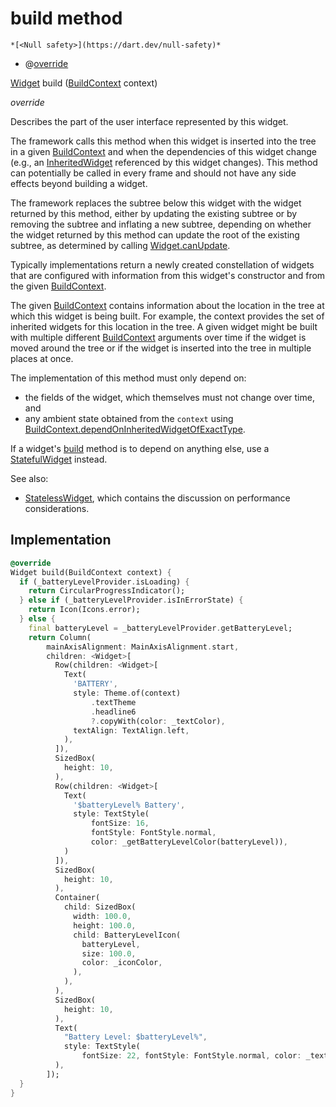 


# build method




    *[<Null safety>](https://dart.dev/null-safety)*



- @[override](https://api.flutter.dev/flutter/dart-core/override-constant.html)

[Widget](https://api.flutter.dev/flutter/widgets/Widget-class.html) build
([BuildContext](https://api.flutter.dev/flutter/widgets/BuildContext-class.html) context)

_override_



<p>Describes the part of the user interface represented by this widget.</p>
<p>The framework calls this method when this widget is inserted into the tree
in a given <a href="https://api.flutter.dev/flutter/widgets/BuildContext-class.html">BuildContext</a> and when the dependencies of this widget change
(e.g., an <a href="https://api.flutter.dev/flutter/widgets/InheritedWidget-class.html">InheritedWidget</a> referenced by this widget changes). This
method can potentially be called in every frame and should not have any side
effects beyond building a widget.</p>
<p>The framework replaces the subtree below this widget with the widget
returned by this method, either by updating the existing subtree or by
removing the subtree and inflating a new subtree, depending on whether the
widget returned by this method can update the root of the existing
subtree, as determined by calling <a href="https://api.flutter.dev/flutter/widgets/Widget/canUpdate.html">Widget.canUpdate</a>.</p>
<p>Typically implementations return a newly created constellation of widgets
that are configured with information from this widget's constructor and
from the given <a href="https://api.flutter.dev/flutter/widgets/BuildContext-class.html">BuildContext</a>.</p>
<p>The given <a href="https://api.flutter.dev/flutter/widgets/BuildContext-class.html">BuildContext</a> contains information about the location in the
tree at which this widget is being built. For example, the context
provides the set of inherited widgets for this location in the tree. A
given widget might be built with multiple different <a href="https://api.flutter.dev/flutter/widgets/BuildContext-class.html">BuildContext</a>
arguments over time if the widget is moved around the tree or if the
widget is inserted into the tree in multiple places at once.</p>
<p>The implementation of this method must only depend on:</p>
<ul>
<li>the fields of the widget, which themselves must not change over time,
and</li>
<li>any ambient state obtained from the <code>context</code> using
<a href="https://api.flutter.dev/flutter/widgets/BuildContext/dependOnInheritedWidgetOfExactType.html">BuildContext.dependOnInheritedWidgetOfExactType</a>.</li>
</ul>
<p>If a widget's <a href="../../traits_battery_widget/BatteryWidget/build.md">build</a> method is to depend on anything else, use a
<a href="https://api.flutter.dev/flutter/widgets/StatefulWidget-class.html">StatefulWidget</a> instead.</p>
<p>See also:</p>
<ul>
<li><a href="https://api.flutter.dev/flutter/widgets/StatelessWidget-class.html">StatelessWidget</a>, which contains the discussion on performance considerations.</li>
</ul>



## Implementation

```dart
@override
Widget build(BuildContext context) {
  if (_batteryLevelProvider.isLoading) {
    return CircularProgressIndicator();
  } else if (_batteryLevelProvider.isInErrorState) {
    return Icon(Icons.error);
  } else {
    final batteryLevel = _batteryLevelProvider.getBatteryLevel;
    return Column(
        mainAxisAlignment: MainAxisAlignment.start,
        children: <Widget>[
          Row(children: <Widget>[
            Text(
              'BATTERY',
              style: Theme.of(context)
                  .textTheme
                  .headline6
                  ?.copyWith(color: _textColor),
              textAlign: TextAlign.left,
            ),
          ]),
          SizedBox(
            height: 10,
          ),
          Row(children: <Widget>[
            Text(
              '$batteryLevel% Battery',
              style: TextStyle(
                  fontSize: 16,
                  fontStyle: FontStyle.normal,
                  color: _getBatteryLevelColor(batteryLevel)),
            )
          ]),
          SizedBox(
            height: 10,
          ),
          Container(
            child: SizedBox(
              width: 100.0,
              height: 100.0,
              child: BatteryLevelIcon(
                batteryLevel,
                size: 100.0,
                color: _iconColor,
              ),
            ),
          ),
          SizedBox(
            height: 10,
          ),
          Text(
            "Battery Level: $batteryLevel%",
            style: TextStyle(
                fontSize: 22, fontStyle: FontStyle.normal, color: _textColor),
          ),
        ]);
  }
}
```







